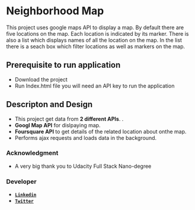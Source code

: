 # Neighborhood Map
This project uses google maps API to display a map. By default there are five locations on the map. Each location is indicated by its marker. There is also a list which displays names of all the location on the map. In the list there is a seach box which filter locations as well as markers on the map.

## Prerequisite to run application
 - Download the project
 - Run Index.html file you will need an API key to run the application

## Descripton and Design
  - This project get data from **2 different APIs**. .
  - **Googl Map API** for dislpaying map.
  - **Foursquare API** to get details of the related location about onthe map.
  - Performs ajax requests and loads data in the background.

### Acknowledgment
- A very big thank you to Udacity Full Stack Nano-degree
### Developer
- **[`Linkedin`](https://linkedin.com/in/yasirrazakhan/)**
- **[`Twitter`](https://twitter.com/yasirrazakhan93)**